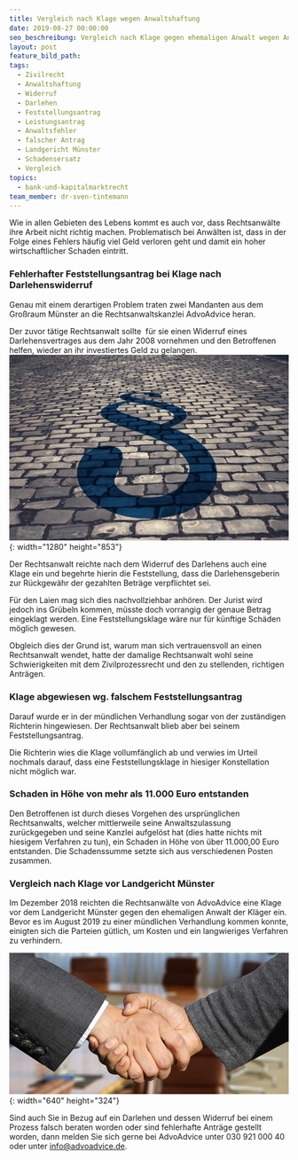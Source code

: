 ```yaml
---
title: Vergleich nach Klage wegen Anwaltshaftung
date: 2019-08-27 00:00:00
seo_beschreibung: Vergleich nach Klage gegen ehemaligen Anwalt wegen Anwaltshaftung
layout: post
feature_bild_path:
tags:
  - Zivilrecht
  - Anwaltshaftung
  - Widerruf
  - Darlehen
  - Feststellungsantrag
  - Leistungsantrag
  - Anwaltsfehler
  - falscher Antrag
  - Landgericht Münster
  - Schadensersatz
  - Vergleich
topics:
  - bank-und-kapitalmarktrecht
team_member: dr-sven-tintemann
---
```


Wie in allen Gebieten des Lebens kommt es auch vor, dass Rechtsanw&auml;lte ihre Arbeit nicht richtig machen. Problematisch bei Anw&auml;lten ist, dass in der Folge eines Fehlers h&auml;ufig viel Geld verloren geht und damit ein hoher wirtschaftlicher Schaden eintritt.&nbsp;

### Fehlerhafter Feststellungsantrag bei Klage nach Darlehenswiderruf

Genau mit einem derartigen Problem traten zwei Mandanten aus dem Gro&szlig;raum M&uuml;nster an die Rechtsanwaltskanzlei AdvoAdvice heran.

Der zuvor t&auml;tige Rechtsanwalt sollte&nbsp; f&uuml;r sie einen Widerruf eines Darlehensvertrages aus dem Jahr 2008 vornehmen und den Betroffenen helfen, wieder an ihr investiertes Geld zu gelangen.![Steiniges Pflaster - Foto Pixabay](/uploads/courts-2962346-1280-3.jpg "Mit den richtigen Paragrafen auskennen"){: width="1280" height="853"}

Der Rechtsanwalt reichte nach dem Widerruf des Darlehens auch eine Klage ein und begehrte hierin die Feststellung, dass die Darlehensgeberin zur R&uuml;ckgew&auml;hr der gezahlten Betr&auml;ge verpflichtet sei.

F&uuml;r den Laien mag sich dies nachvollziehbar anhören. Der Jurist wird jedoch ins Gr&uuml;beln kommen, m&uuml;sste doch vorrangig der genaue Betrag eingeklagt werden. Eine Feststellungsklage w&auml;re nur f&uuml;r k&uuml;nftige Sch&auml;den möglich gewesen.

Obgleich dies der Grund ist, warum man sich vertrauensvoll an einen Rechtsanwalt wendet, hatte der damalige Rechtsanwalt wohl seine Schwierigkeiten mit dem Zivilprozessrecht und den zu stellenden, richtigen Antr&auml;gen.

### Klage abgewiesen wg. falschem Feststellungsantrag

Darauf wurde er in der m&uuml;ndlichen Verhandlung sogar von der zust&auml;ndigen Richterin hingewiesen. Der Rechtsanwalt blieb aber bei seinem Feststellungsantrag.

Die Richterin wies die Klage vollumf&auml;nglich ab und verwies im Urteil nochmals darauf, dass eine Feststellungsklage in hiesiger Konstellation nicht möglich war.

### Schaden in Höhe von mehr als 11.000 Euro entstanden

Den Betroffenen ist durch dieses Vorgehen des urspr&uuml;nglichen Rechtsanwalts, welcher mittlerweile seine Anwaltszulassung zur&uuml;ckgegeben und seine Kanzlei aufgelöst hat (dies hatte nichts mit hiesigem Verfahren zu tun), ein Schaden in Höhe von &uuml;ber 11.000,00 Euro entstanden. Die Schadenssumme setzte sich aus verschiedenen Posten zusammen.

### Vergleich nach Klage vor Landgericht M&uuml;nster

Im Dezember 2018 reichten die Rechtsanw&auml;lte von AdvoAdvice eine Klage vor dem Landgericht M&uuml;nster gegen den ehemaligen Anwalt der Kl&auml;ger ein. Bevor es im August 2019 zu einer m&uuml;ndlichen Verhandlung kommen konnte, einigten sich die Parteien g&uuml;tlich, um Kosten und ein langwieriges Verfahren zu verhindern.&nbsp;

![Handshake - Foto Pixabay](/uploads/shaking-hands-3091906-640-2.jpg "Vergleich vor Landgericht Münster"){: width="640" height="324"}

Sind auch Sie in Bezug auf ein Darlehen und dessen Widerruf bei einem Prozess falsch beraten worden oder sind fehlerhafte Antr&auml;ge gestellt worden, dann melden Sie sich gerne bei AdvoAdvice unter 030 921 000 40 oder unter info@advoadvice.de.
